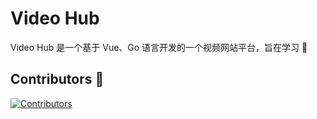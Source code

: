 # Video Hub

Video Hub 是一个基于 Vue、Go 语言开发的一个视频网站平台，旨在学习 📖

## Contributors 👋

[![Contributors](https://contrib.rocks/image?repo=JoeyLiao0/videohub)](https://github.com/JoeyLiao0/videohub/graphs/contributors)
